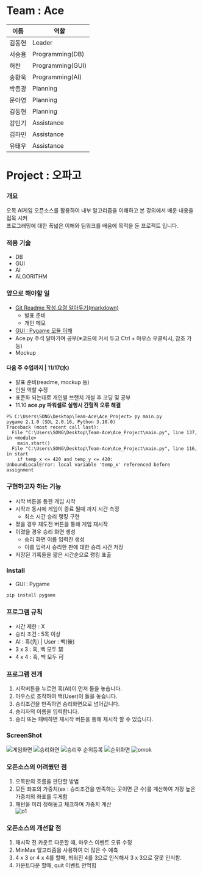 # Team : Ace
이름 | 역할
--- | --- |
김동현 | Leader |
서숭용 | Programming(DB) |
허찬 | Programming(GUI) |
송환욱 | Programming(AI) |
박종광 | Planning |
문아영 | Planning |
김동현 | Planning |
강민기 | Assistance |
김하민 | Assistance |
유태우 | Assistance |

# Project : 오파고
### 개요
오목 AI게임 오픈소스를 활용하여 내부 알고리즘을 이해하고 본 강의에서 배운 내용을 접목 시켜<br>
프로그래밍에 대한 폭넓은 이해와 팀워크를 배움에 목적을 둔 프로젝트 입니다.

### 적용 기술
  * DB
  * GUI
  * AI
  * ALGORITHM
  
### 앞으로 해야할 일
* [Git Readme 작성 요령 알아두기(markdown)](https://www.google.com/search?q=GIT+README&oq=git+RE&aqs=chrome.0.69i59j69i57j35i39j0i433i512j0i131i433i512j0i433i512l2j0i131i433i512j0i512l2.3303j0j15&sourceid=chrome&ie=UTF-8)
  * 발표 준비
  * 개인 메모
* [GUI : Pygame 모듈 이해](https://kkamikoon.tistory.com/129)
* Ace.py 주석 달아가며 공부(※코드에 커서 두고 Ctrl + 마우스 우클릭시, 참조 가능)
* Mockup
#### 다음 주 수업까지 | 11/17(水)
* 발표 준비(readme, mockup 등)
* 인원 역할 수정
* 표준화 되는대로 개인별 브랜치 개설 후 코딩 및 공부
* 11.10 **ace.py 파워셀로 실행시 간헐적 오류 해결**
```
PS C:\Users\SONG\Desktop\Team-Ace\Ace_Project> py main.py
pygame 2.1.0 (SDL 2.0.16, Python 3.10.0)
Traceback (most recent call last):
  File "C:\Users\SONG\Desktop\Team-Ace\Ace_Project\main.py", line 137, in <module>
    main.start()
  File "C:\Users\SONG\Desktop\Team-Ace\Ace_Project\main.py", line 116, in start
    if temp_x <= 420 and temp_y <= 420:
UnboundLocalError: local variable 'temp_x' referenced before assignment
```


### 구현하고자 하는 기능
* 시작 버튼을 통한 게임 시작
* 시작과 동시에 게임이 종료 될때 까지 시간 측정
  * 최소 시간 승리 랭킹 구현
* 졌을 경우 재도전 버튼을 통해 게임 재시작
* 이겼을 경우 승리 화면 생성
  * 승리 화면 이름 입력칸 생성
  * 이름 입력시 승리한 판에 대한 승리 시간 저장
* 저장된 기록들을 짧은 시간순으로 랭킹 표출

### Install
* GUI : Pygame
```ps
pip install pygame
```

### 프로그램 규칙
* 시간 제한 : X
* 승리 조건 : 5목 이상
* AI : 흑(先) | User : 백(後)
* 3 x 3 : 흑, 백 모두 禁
* 4 x 4 : 흑, 백 모두 可

### 프로그램 전개
1. 시작버튼을 누르면 흑(AI)이 먼저 돌을 놓습니다.
2. 마우스로 조작하여 백(User)이 돌을 놓습니다.
3. 승리조건을 만족하면 승리화면으로 넘어갑니다.
4. 승리자의 이름을 입력합니다.
5. 승리 또는 패배하면 재시작 버튼을 통해 재시작 할 수 있습니다.

### ScreenShot
![게임화면](https://user-images.githubusercontent.com/89123604/141059724-01156e5d-9e2a-41fd-bcd6-d53b7f3d6d7a.JPG)
![승리화면](https://user-images.githubusercontent.com/89123604/141059815-5bc91cd6-1a34-4d0e-a0eb-7c8348c13a82.JPG)
![승리후 순위등록](https://user-images.githubusercontent.com/89123604/141059817-fbe566d5-929e-4fb2-a435-f4bd4c618e12.JPG)
![순위화면](https://user-images.githubusercontent.com/89123604/141059804-d1d7d10d-7787-4f23-86a3-655b66bbc059.JPG)
![omok](https://user-images.githubusercontent.com/48282708/71707199-feb57e00-2e2b-11ea-9257-977c33195025.png)

### 오픈소스의 어려웠던 점
1. 오목판의 흐름을 판단할 방법
2. 모든 좌표의 가중치(ex : 승리조건을 만족하는 곳이면 큰 수)를 계산하여 가장 높은 가중치의 좌표를 두게함
3. 패턴을 미리 정해놓고 체크하며 가중치 계산<br>
![o1](https://user-images.githubusercontent.com/48282708/73593289-b8942d00-4545-11ea-886e-45d81ec643ad.png)

### 오픈소스의 개선할 점
1. 재시작 전 카운트 다운할 때, 마우스 이벤트 오류 수정
2. MinMax 알고리즘을 사용하여 더 많은 수 예측
3. 4 x 3 or 4 x 4를 할때, 띄워진 4를 3으로 인식해서 3 x 3으로 잘못 인식함.
4. 카운트다운 할때, quit 이벤트 안먹힘
